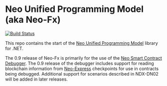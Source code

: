 <!-- markdownlint-enable -->
# Neo Unified Programming Model (aka Neo-Fx)

[![Build Status](https://dev.azure.com/NGDSeattle/Public/_apis/build/status/neo-project.neo-fx?branchName=master)](https://dev.azure.com/NGDSeattle/Public/_build/latest?definitionId=26&branchName=master)

This repo contains the start of the [Neo Unified Programming Model](https://github.com/ngdseattle/design-notes/blob/master/NDX-DN02%20-%20NEO-FX%20Unified%20Programming%20Model.md)
library for .NET.

The 0.9 release of Neo-Fx is primarily for the use of the [Neo Smart Contract Debugger](https://github.com/neo-project/neo-debugger).
The 0.9 release of the debugger includes support for reading blockchain information
from [Neo-Express](https://github.com/neo-project/neo-express) checkpoints for use
in contracts being debugged. Additional support for scenarios described in NDX-DN02
will be added in later releases.
